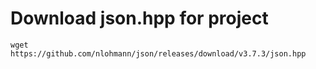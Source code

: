 
# Download json.hpp for project
    wget https://github.com/nlohmann/json/releases/download/v3.7.3/json.hpp